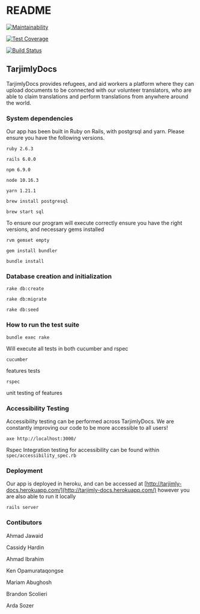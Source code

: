 # README

[![Maintainability](https://api.codeclimate.com/v1/badges/9c4dc71cb58527d700bd/maintainability)](https://codeclimate.com/github/cassidyhardin/TarjimlyDocs/maintainability)

[![Test Coverage](https://api.codeclimate.com/v1/badges/9c4dc71cb58527d700bd/test_coverage)](https://codeclimate.com/github/cassidyhardin/TarjimlyDocs/test_coverage)

[![Build Status](https://travis-ci.com/cassidyhardin/TarjimlyDocs.svg?branch=master)](https://travis-ci.com/cassidyhardin/TarjimlyDocs)

## TarjimlyDocs

TarjimlyDocs provides refugees, and aid workers a platform where they can upload documents to be connected with our volunteer translators, who are able to claim translations and perform translations from anywhere around the world. 

### System dependencies

Our app has been built in Ruby on Rails, with postgrsql and yarn. Please ensure you have the following versions.

`ruby 2.6.3`

`rails 6.0.0`

`npm 6.9.0`

`node 10.16.3`

`yarn 1.21.1`

`brew install postgresql`

`brew start sql`

To ensure our program will execute correctly ensure you have the right versions, and necessary gems installed 

`rvm gemset empty`

`gem install bundler`

`bundle install`

### Database creation and initialization

`rake db:create`

`rake db:migrate`

`rake db:seed`

### **How to run the test suite**

`bundle exec rake` 

Will execute all tests in both cucumber and rspec 

`cucumber` 

features tests 

`rspec` 

unit testing of features 

### Accessibility Testing 

Accessibility testing can be performed across TarjimlyDocs. We are constantly improving our code to be more accessible to all users! 

`axe http://localhost:3000/`

Rspec Integration testing for accessibility can be found within `spec/accessibility_spec.rb` 


### Deployment

Our app is deployed in heroku, and can be accessed at [http://tarjimly-docs.herokuapp.com/](http://tarjimly-docs.herokuapp.com/) however you are also able to run it locally 

`rails server`

### Contibutors 
Ahmad Jawaid 

Cassidy Hardin 

Ahmad Ibrahim 

Ken Opamurataqongse

Mariam Abughosh

Brandon Scolieri

Arda Sozer
